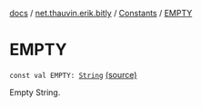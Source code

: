 [docs](../../index.md) / [net.thauvin.erik.bitly](../index.md) / [Constants](index.md) / [EMPTY](./-e-m-p-t-y.md)

# EMPTY

`const val EMPTY: `[`String`](https://kotlinlang.org/api/latest/jvm/stdlib/kotlin/-string/index.html) [(source)](https://github.com/ethauvin/bitly-shorten/tree/master/src/main/kotlin/net/thauvin/erik/bitly/Constants.kt#L53)

Empty String.


